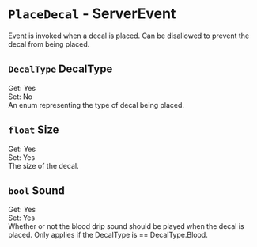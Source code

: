 # `PlaceDecal` - ServerEvent
Event is invoked when a decal is placed. Can be disallowed to prevent the decal from being placed.  

## `DecalType` DecalType
Get: Yes  
Set: No  
An enum representing the type of decal being placed.  

## `float` Size
Get: Yes  
Set: Yes  
The size of the decal.  

## `bool` Sound
Get: Yes  
Set: Yes  
Whether or not the blood drip sound should be played when the decal is placed. Only applies if the DecalType is == DecalType.Blood.  